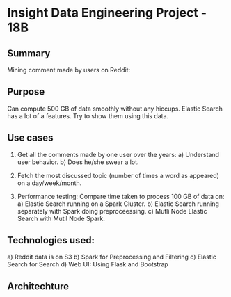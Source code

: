 # Insight Data Engineering Project - 18B

## Summary
Mining comment made by users on Reddit:

## Purpose
Can compute 500 GB of data smoothly without any hiccups. Elastic Search has a lot of a features. Try to show them using this data.  

## Use cases
1) Get all the comments made by one user over the years: 
a) Understand user behavior.
b) Does he/she swear a lot.

2) Fetch the most discussed topic (number of times a word as appeared) on a day/week/month.

3) Performance testing: Compare time taken to process 100 GB of data on:
a) Elastic Search running on a Spark Cluster.
b) Elastic Search running separately with Spark doing preproceessing.
c) Mutli Node Elastic Search with Mutil Node Spark.

## Technologies used:
a) Reddit data is on S3
b) Spark for Preprocessing and Filtering
c) Elastic Search for Search 
d) Web UI: Using Flask and Bootstrap

## Architechture
